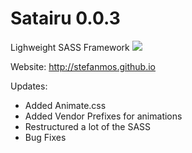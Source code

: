 # Satairu 0.0.3
Lighweight SASS Framework
<a href="https://codeclimate.com/github/stefanmos/Sutairu"><img src="https://codeclimate.com/github/stefanmos/Sutairu/badges/gpa.svg" /></a>

Website: http://stefanmos.github.io

Updates:
- Added Animate.css
- Added Vendor Prefixes for animations
- Restructured a lot of the SASS
- Bug Fixes
